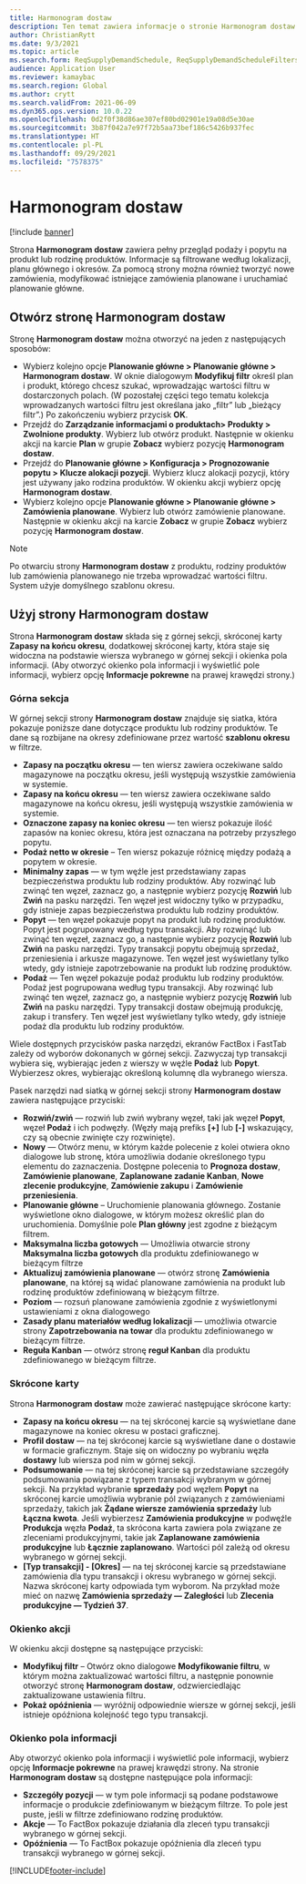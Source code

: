 ```yaml
---
title: Harmonogram dostaw
description: Ten temat zawiera informacje o stronie Harmonogram dostaw i jej możliwościach.
author: ChristianRytt
ms.date: 9/3/2021
ms.topic: article
ms.search.form: ReqSupplyDemandSchedule, ReqSupplyDemandScheduleFilters, ReqSupplyDemandItemDetails, ReqTransFuturesActionsPart, ReqSupplyDemandOverviewLegendPart
audience: Application User
ms.reviewer: kamaybac
ms.search.region: Global
ms.author: crytt
ms.search.validFrom: 2021-06-09
ms.dyn365.ops.version: 10.0.22
ms.openlocfilehash: 0d2f0f38d86ae307ef80bd02901e19a08d5e30ae
ms.sourcegitcommit: 3b87f042a7e97f72b5aa73bef186c5426b937fec
ms.translationtype: HT
ms.contentlocale: pl-PL
ms.lasthandoff: 09/29/2021
ms.locfileid: "7578375"
---
```

# <a name="supply-schedule"></a>Harmonogram dostaw

[!include [banner](../includes/banner.md)]

Strona **Harmonogram dostaw** zawiera pełny przegląd podaży i popytu na produkt lub rodzinę produktów. Informacje są filtrowane według lokalizacji, planu głównego i okresów. Za pomocą strony można również tworzyć nowe zamówienia, modyfikować istniejące zamówienia planowane i uruchamiać planowanie główne.

## <a name="open-the-supply-schedule-page"></a>Otwórz stronę Harmonogram dostaw

Stronę **Harmonogram dostaw** można otworzyć na jeden z następujących sposobów:

- Wybierz kolejno opcje **Planowanie główne \> Planowanie główne \> Harmonogram dostaw**. W oknie dialogowym **Modyfikuj filtr** określ plan i produkt, którego chcesz szukać, wprowadzając wartości filtru w dostarczonych polach. (W pozostałej części tego tematu kolekcja wprowadzanych wartości filtru jest określana jako „filtr” lub „bieżący filtr”.) Po zakończeniu wybierz przycisk **OK**.
- Przejdź do **Zarządzanie informacjami o produktach\> Produkty \> Zwolnione produkty**. Wybierz lub otwórz produkt. Następnie w okienku akcji na karcie **Plan** w grupie **Zobacz** wybierz pozycję **Harmonogram dostaw**.
- Przejdź do **Planowanie główne \> Konfiguracja \> Prognozowanie popytu \> Klucze alokacji pozycji**. Wybierz klucz alokacji pozycji, który jest używany jako rodzina produktów. W okienku akcji wybierz opcję **Harmonogram dostaw**.
- Wybierz kolejno opcje **Planowanie główne \> Planowanie główne \> Zamówienia planowane**. Wybierz lub otwórz zamówienie planowane. Następnie w okienku akcji na karcie **Zobacz** w grupie **Zobacz** wybierz pozycję **Harmonogram dostaw**.

> [!NOTE]
> Po otwarciu strony **Harmonogram dostaw** z produktu, rodziny produktów lub zamówienia planowanego nie trzeba wprowadzać wartości filtru. System użyje domyślnego szablonu okresu.

## <a name="use-the-supply-schedule-page"></a>Użyj strony Harmonogram dostaw

Strona **Harmonogram dostaw** składa się z górnej sekcji, skróconej karty **Zapasy na końcu okresu**, dodatkowej skróconej karty, która staje się widoczna na podstawie wiersza wybranego w górnej sekcji i okienka pola informacji. (Aby otworzyć okienko pola informacji i wyświetlić pole informacji, wybierz opcję **Informacje pokrewne** na prawej krawędzi strony.)

### <a name="upper-section"></a>Górna sekcja

W górnej sekcji strony **Harmonogram dostaw** znajduje się siatka, która pokazuje poniższe dane dotyczące produktu lub rodziny produktów. Te dane są rozbijane na okresy zdefiniowane przez wartość **szablonu okresu** w filtrze.

- **Zapasy na początku okresu** — ten wiersz zawiera oczekiwane saldo magazynowe na początku okresu, jeśli występują wszystkie zamówienia w systemie.
- **Zapasy na końcu okresu** — ten wiersz zawiera oczekiwane saldo magazynowe na końcu okresu, jeśli występują wszystkie zamówienia w systemie.
- **Oznaczone zapasy na koniec okresu** — ten wiersz pokazuje ilość zapasów na koniec okresu, która jest oznaczana na potrzeby przyszłego popytu.
- **Podaż netto w okresie** – Ten wiersz pokazuje różnicę między podażą a popytem w okresie.
- **Minimalny zapas** — w tym węźle jest przedstawiany zapas bezpieczeństwa produktu lub rodziny produktów. Aby rozwinąć lub zwinąć ten węzeł, zaznacz go, a następnie wybierz pozycję **Rozwiń** lub **Zwiń** na pasku narzędzi. Ten węzeł jest widoczny tylko w przypadku, gdy istnieje zapas bezpieczeństwa produktu lub rodziny produktów.
- **Popyt** — ten węzeł pokazuje popyt na produkt lub rodzinę produktów. Popyt jest pogrupowany według typu transakcji. Aby rozwinąć lub zwinąć ten węzeł, zaznacz go, a następnie wybierz pozycję **Rozwiń** lub **Zwiń** na pasku narzędzi. Typy transakcji popytu obejmują sprzedaż, przeniesienia i arkusze magazynowe. Ten węzeł jest wyświetlany tylko wtedy, gdy istnieje zapotrzebowanie na produkt lub rodzinę produktów.
- **Podaż** — Ten węzeł pokazuje podaż produktu lub rodziny produktów. Podaż jest pogrupowana według typu transakcji. Aby rozwinąć lub zwinąć ten węzeł, zaznacz go, a następnie wybierz pozycję **Rozwiń** lub **Zwiń** na pasku narzędzi. Typy transakcji dostaw obejmują produkcję, zakup i transfery. Ten węzeł jest wyświetlany tylko wtedy, gdy istnieje podaż dla produktu lub rodziny produktów.

Wiele dostępnych przycisków paska narzędzi, ekranów FactBox i FastTab zależy od wyborów dokonanych w górnej sekcji. Zazwyczaj typ transakcji wybiera się, wybierając jeden z wierszy w węźle **Podaż** lub **Popyt**. Wybierzesz okres, wybierając określoną kolumnę dla wybranego wiersza.

Pasek narzędzi nad siatką w górnej sekcji strony **Harmonogram dostaw** zawiera następujące przyciski:

- **Rozwiń/zwiń** — rozwiń lub zwiń wybrany węzeł, taki jak węzeł **Popyt**, węzeł **Podaż** i ich podwęzły. (Węzły mają prefiks **\[+\]** lub **\[-\]** wskazujący, czy są obecnie zwinięte czy rozwinięte).
- **Nowy** — Otwórz menu, w którym każde polecenie z kolei otwiera okno dialogowe lub stronę, która umożliwia dodanie określonego typu elementu do zaznaczenia. Dostępne polecenia to **Prognoza dostaw**, **Zamówienie planowane**, **Zaplanowane zadanie Kanban**, **Nowe zlecenie produkcyjne**, **Zamówienie zakupu** i **Zamówienie przeniesienia**.
- **Planowanie główne** – Uruchomienie planowania głównego. Zostanie wyświetlone okno dialogowe, w którym możesz określić plan do uruchomienia. Domyślnie pole **Plan główny** jest zgodne z bieżącym filtrem.
- **Maksymalna liczba gotowych** — Umożliwia otwarcie strony **Maksymalna liczba gotowych** dla produktu zdefiniowanego w bieżącym filtrze
- **Aktualizuj zamówienia planowane** — otwórz stronę **Zamówienia planowane**, na której są widać planowane zamówienia na produkt lub rodzinę produktów zdefiniowaną w bieżącym filtrze.
- **Poziom** — rozsuń planowane zamówienia zgodnie z wyświetlonymi ustawieniami z okna dialogowego
- **Zasady planu materiałów według lokalizacji** — umożliwia otwarcie strony **Zapotrzebowania na towar** dla produktu zdefiniowanego w bieżącym filtrze.
- **Reguła Kanban** — otwórz stronę **reguł Kanban** dla produktu zdefiniowanego w bieżącym filtrze.

### <a name="fasttabs"></a>Skrócone karty

Strona **Harmonogram dostaw** może zawierać następujące skrócone karty:

- **Zapasy na końcu okresu** — na tej skróconej karcie są wyświetlane dane magazynowe na koniec okresu w postaci graficznej.
- **Profil dostaw** — na tej skróconej karcie są wyświetlane dane o dostawie w formacie graficznym. Staje się on widoczny po wybraniu węzła **dostawy** lub wiersza pod nim w górnej sekcji.
- **Podsumowanie** — na tej skróconej karcie są przedstawiane szczegóły podsumowania powiązane z typem transakcji wybranym w górnej sekcji. Na przykład wybranie **sprzedaży** pod węzłem **Popyt** na skróconej karcie umożliwia wybranie pól związanych z zamówieniami sprzedaży, takich jak **Żądane wiersze zamówienia sprzedaży** lub **Łączna kwota**. Jeśli wybierzesz **Zamówienia produkcyjne** w podwęźle **Produkcja** węzła **Podaż**, ta skrócona karta zawiera pola związane ze zleceniami produkcyjnymi, takie jak **Zaplanowane zamówienia produkcyjne** lub **Łącznie zaplanowano**. Wartości pól zależą od okresu wybranego w górnej sekcji. 
- **\[Typ transakcji\] - \[Okres\]** — na tej skróconej karcie są przedstawiane zamówienia dla typu transakcji i okresu wybranego w górnej sekcji. Nazwa skróconej karty odpowiada tym wyborom. Na przykład może mieć on nazwę **Zamówienia sprzedaży — Zaległości** lub **Zlecenia produkcyjne — Tydzień 37**.

### <a name="action-pane"></a>Okienko akcji

W okienku akcji dostępne są następujące przyciski:

- **Modyfikuj filtr** – Otwórz okno dialogowe **Modyfikowanie filtru**, w którym można zaktualizować wartości filtru, a następnie ponownie otworzyć stronę **Harmonogram dostaw**, odzwierciedlając zaktualizowane ustawienia filtru.
- **Pokaż opóźnienia** — wyróżnij odpowiednie wiersze w górnej sekcji, jeśli istnieje opóźniona kolejność tego typu transakcji.

### <a name="factbox-pane"></a>Okienko pola informacji

Aby otworzyć okienko pola informacji i wyświetlić pole informacji, wybierz opcję **Informacje pokrewne** na prawej krawędzi strony. Na stronie **Harmonogram dostaw** są dostępne następujące pola informacji:

- **Szczegóły pozycji** — w tym pole informacji są podane podstawowe informacje o produkcie zdefiniowanym w bieżącym filtrze. To pole jest puste, jeśli w filtrze zdefiniowano rodzinę produktów.
- **Akcje** — To FactBox pokazuje działania dla zleceń typu transakcji wybranego w górnej sekcji.
- **Opóźnienia** — To FactBox pokazuje opóźnienia dla zleceń typu transakcji wybranego w górnej sekcji.

[!INCLUDE[footer-include](../../includes/footer-banner.md)]
